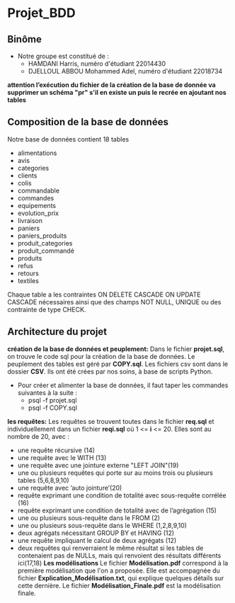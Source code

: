 # Projet_BDD
## Binôme
* Notre groupe est constitué de :
 	* HAMDANI Harris, numéro d'étudiant 22014430
	* DJELLOUL ABBOU Mohammed Adel, numéro d'étudiant 22018734

**attention l’exécution du fichier de la création de la base de donnée va supprimer
un schéma "pr" s'il en existe un puis le recrée en ajoutant nos tables**

## Composition de la base de données
Notre base de données contient 18 tables
*  alimentations
*  avis
*  categories
*  clients
*  colis
*  commandable
*  commandes
*  equipements
*  evolution_prix
*  livraison
*  paniers
*  paniers_produits
*  produit_categories
*  produit_commandé
*  produits
*  refus
*  retours
*  textiles

Chaque table a les contraintes ON DELETE CASCADE ON UPDATE CASCADE nécessaires ainsi que des champs NOT NULL, UNIQUE ou des contrainte de type CHECK.

## Architecture du projet

**création de la base de données et peuplement:**
 Dans le fichier **projet.sql**, on trouve le code sql pour la création de la base de données. Le peuplement des tables est géré par **COPY.sql**.
 Les fichiers csv sont dans le dossier **CSV**. Ils ont été crées par nos soins, à base de scripts Python.
 * Pour créer et alimenter la base de données, il faut taper les commandes suivantes à la suite :
	* psql -f projet.sql
	* psql -f COPY.sql

 **les requêtes:**
 Les requêtes se trouvent toutes dans le fichier **req.sql** et individuellement dans un fichier **reqi.sql** où 1 <= **i** <= 20.
 Elles sont au nombre de 20, avec :
*   une requête récursive (14)
*   une requête avec le WITH (13)
*   une requête avec une jointure externe "LEFT JOIN"(19)
*   une ou plusieurs requêtes qui porte sur au moins trois ou plusieurs tables (5,6,8,9,10)
*   une requête avec ’auto jointure’(20)
*   requête exprimant une condition de totalité avec sous-requête corrélée (16)
*   requête exprimant une condition de totalité avec de l’agrégation (15)
*   une ou plusieurs sous-requête dans le FROM (2)
*   une ou plusieurs sous-requête dans le WHERE (1,2,8,9,10)
*   deux agrégats nécessitant GROUP BY et HAVING (12)
*   une requête impliquant le calcul de deux agrégats (12)
*   deux requêtes qui renverraient le même résultat si les tables de contenaient pas de NULLs, mais qui renvoient des résultats différents ici(17,18)
**Les modélisations**
Le fichier **Modélisation.pdf** correspond à la première modélisation que l'on a proposée. Elle est accompagnée du fichier **Explication_Modélisation.txt**,
qui explique quelques détails sur cette dernière.
Le fichier **Modélisation_Finale.pdf** est la modélisation finale.

